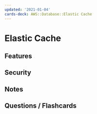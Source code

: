 ```yaml
---
updated: '2021-01-04'
cards-deck: AWS::Database::Elastic Cache
---
```


# Elastic Cache

## Features

## Security

## Notes

## Questions / Flashcards
